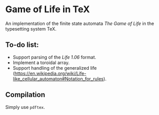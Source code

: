 # Game of Life in TeX
An implementation of the finite state automata *The Game of Life* in the typesetting system TeX.

## To-do list:
- Support parsing of the *Life 1.06* format.
- Implement a toroidal array.
- Support handling of the generalized life (https://en.wikipedia.org/wiki/Life-like_cellular_automaton#Notation_for_rules). 

## Compilation
Simply use `pdftex`.
